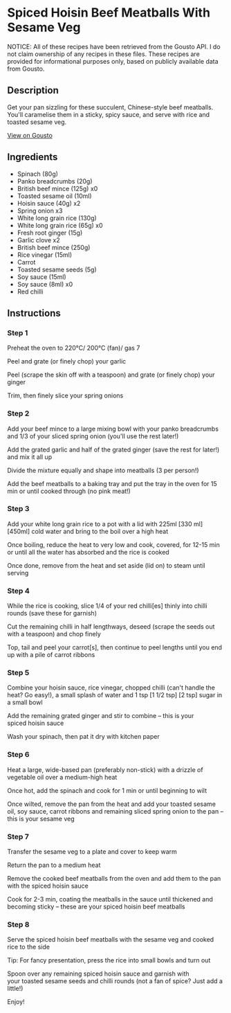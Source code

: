 # Spiced Hoisin Beef Meatballs With Sesame Veg

NOTICE: All of these recipes have been retrieved from the Gousto API. I do not claim ownership of any recipes in these files. These recipes are provided for informational purposes only, based on publicly available data from Gousto.

## Description

Get your pan sizzling for these succulent, Chinese-style beef meatballs. You'll caramelise them in a sticky, spicy sauce, and serve with rice and toasted sesame veg. 

[View on Gousto](https://www.gousto.co.uk/recipes/cookbook/spiced-hoisin-meatballs-sesame-greens)

## Ingredients

- Spinach (80g)
- Panko breadcrumbs (20g)
- British beef mince (125g) x0
- Toasted sesame oil (10ml)
- Hoisin sauce (40g) x2
- Spring onion x3
- White long grain rice (130g)
- White long grain rice (65g) x0
- Fresh root ginger (15g)
- Garlic clove x2
- British beef mince (250g)
- Rice vinegar (15ml)
- Carrot
- Toasted sesame seeds (5g)
- Soy sauce (15ml)
- Soy sauce (8ml) x0
- Red chilli

## Instructions


### Step 1

Preheat the oven to 220°C/ 200°C (fan)/ gas 7

Peel and grate (or finely chop) your garlic

Peel (scrape the skin off with a teaspoon) and grate (or finely chop) your ginger

Trim, then finely slice your spring onions


### Step 2

Add your beef mince to a large mixing bowl with your panko breadcrumbs and 1/3 of your sliced spring onion (you'll use the rest later!)

Add the grated garlic and half of the grated ginger (save the rest for later!) and mix it all up

Divide the mixture equally and shape into meatballs (3 per person!)

Add the beef meatballs to a baking tray and put the tray in the oven for 15 min or until cooked through (no pink meat!)


### Step 3

Add your white long grain rice to a pot with a lid with 225ml <span class="text-purple">[330 ml] </span><span class="text-danger">[450ml] </span>cold water and bring to the boil over a high heat

Once boiling, reduce the heat to very low and cook, covered, for 12-15 min or until all the water has absorbed and the rice is cooked

Once done, remove from the heat and set aside (lid on) to steam until serving


### Step 4

While the rice is cooking, slice 1/4 of your red chilli[es] thinly into chilli rounds (save these for garnish)

Cut the remaining chilli in half lengthways, deseed (scrape the seeds out with a teaspoon) and chop finely

Top, tail and peel your carrot[s], then continue to peel lengths until you end up with a pile of carrot ribbons


### Step 5

Combine your hoisin sauce, rice vinegar, chopped chilli (can't handle the heat? Go easy!), a small splash of water and 1 tsp <span class="text-purple">[1 1/2 tsp]</span> <span class="text-danger">[2 tsp]</span> sugar in a small bowl

Add the remaining grated ginger and stir to combine – this is your spiced hoisin sauce

Wash your spinach, then pat it dry with kitchen paper


### Step 6

Heat a large, wide-based pan (preferably non-stick) with a drizzle of vegetable oil over a medium-high heat

Once hot, add the spinach and cook for 1 min or until beginning to wilt

Once wilted, remove the pan from the heat and add your toasted sesame oil, soy sauce, carrot ribbons and remaining sliced spring onion to the pan – this is your sesame veg


### Step 7

Transfer the sesame veg to a plate and cover to keep warm

Return the pan to a medium heat

Remove the cooked beef meatballs from the oven and add them to the pan with the spiced hoisin sauce

Cook for 2-3 min, coating the meatballs in the sauce until thickened and becoming sticky – these are your spiced hoisin beef meatballs

### Step 8

Serve the spiced hoisin beef meatballs with the sesame veg and cooked rice to the side

Tip: For fancy presentation, press the rice into small bowls and turn out

Spoon over any remaining spiced hoisin sauce and garnish with your toasted sesame seeds and chilli rounds (not a fan of spice? Just add a little!)

Enjoy!

